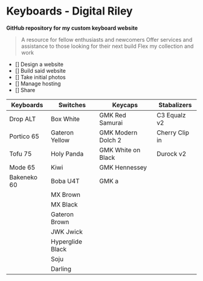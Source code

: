 
# Keyboards - Digital Riley

**GitHub repository for my custom keyboard website**
> A resource for fellow enthusiasts and newcomers
> Offer services and assistance to those looking for their next build
> Flex my collection and work

- [] Design a website
- [] Build said website
- [] Take initial photos
- [] Manage hosting
- [] Share

| Keyboards | Switches | Keycaps | Stabalizers |
| ----------- | ----------- | ----------- | ----------- |
| Drop ALT | Box White | GMK Red Samurai | C3 Equalz v2 |
| Portico 65 | Gateron Yellow | GMK Modern Dolch 2 | Cherry Clip in |
| Tofu 75 | Holy Panda | GMK White on Black | Durock v2 |
| Mode 65 | Kiwi | GMK Hennessey |  |
| Bakeneko 60 | Boba U4T | GMK a |  |
|  | MX Brown |  |  |
|  | MX Black |  |  |
|  | Gateron Brown |  |  |
|  | JWK Jwick |  |  |
|  | Hyperglide Black |  |  |
|  | Soju |  |  |
|  | Darling |  |  |